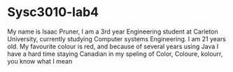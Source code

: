# Sysc3010-lab4
My name is Isaac Pruner, I am a 3rd year Engineering student at Carleton University, currently studying Computer systems Engineering. I am 21 years old. My favourite colour is red, and because of several years using Java I have a hard time staying Canadian in my speling of Color, Coloure, kolourr, you know what I mean 
